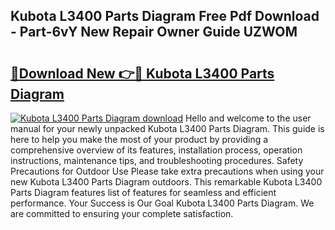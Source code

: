 ## Kubota L3400 Parts Diagram Free Pdf Download - Part-6vY New Repair Owner Guide UZWOM

# <h2><a href="http://dfjjia.blite.top/?on=Kubota+L3400+Parts+Diagram">🔗Download New 👉🔴 Kubota L3400 Parts Diagram</a></h2>

[![Kubota L3400 Parts Diagram download](https://i.imgur.com/lujVjoI.png)](http://dfjjia.blite.top/?on=Kubota+L3400+Parts+Diagram)
Hello and welcome to the user manual for your newly unpacked Kubota L3400 Parts Diagram. This guide is here to help you make the most of your product by providing a comprehensive overview of its features, installation process, operation instructions, maintenance tips, and troubleshooting procedures. Safety Precautions for Outdoor Use Please take extra precautions when using your new Kubota L3400 Parts Diagram outdoors. This remarkable Kubota L3400 Parts Diagram features list of features for seamless and efficient performance. Your Success is Our Goal Kubota L3400 Parts Diagram. We are committed to ensuring your complete satisfaction.
